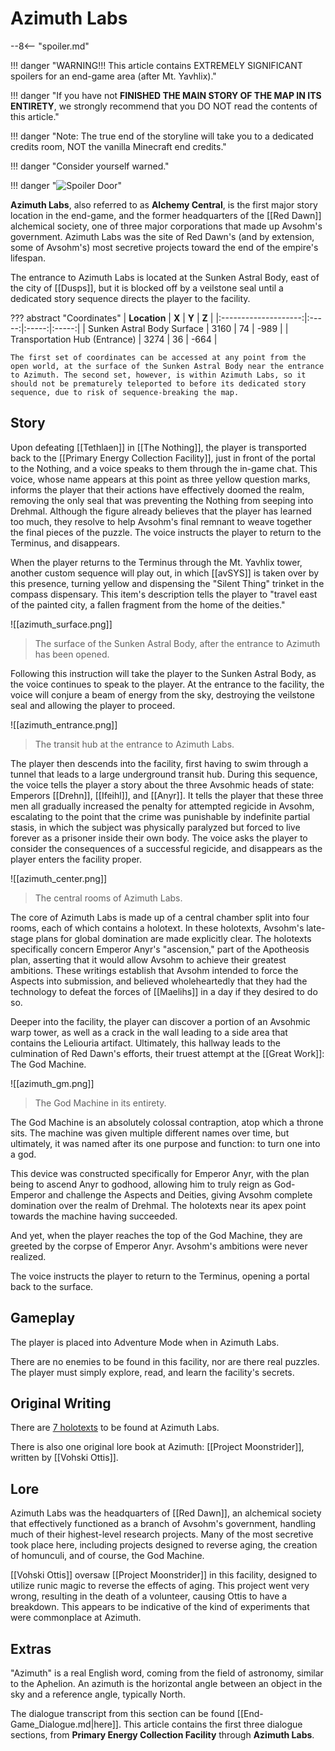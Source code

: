 # Azimuth Labs

--8<-- "spoiler.md"

!!! danger "WARNING!!! This article contains EXTREMELY SIGNIFICANT spoilers for an end-game area (after Mt. Yavhlix)."

!!! danger "If you have not **FINISHED THE MAIN STORY OF THE MAP IN ITS ENTIRETY**, we strongly recommend that you DO NOT read the contents of this article."

!!! danger "Note: The true end of the storyline will take you to a dedicated credits room, NOT the vanilla Minecraft end credits."

!!! danger "Consider yourself warned."

!!! danger "![Spoiler Door](/assets/img/spoiler_door.png)"

**Azimuth Labs**, also referred to as **Alchemy Central**, is the first major story location in the end-game, and the former headquarters of the [[Red Dawn]] alchemical society, one of three major corporations that made up Avsohm's government. Azimuth Labs was the site of Red Dawn's (and by extension, some of Avsohm's) most secretive projects toward the end of the empire's lifespan.

The entrance to Azimuth Labs is located at the Sunken Astral Body, east of the city of [[Dusps]], but it is blocked off by a veilstone seal until a dedicated story sequence directs the player to the facility.

??? abstract "Coordinates"
    | **Location** | **X** | **Y** | **Z** |
    |:--------------------:|:-----:|:-----:|:-----:|
    | Sunken Astral Body Surface | 3160 |  74  | -989  |
    | Transportation Hub (Entrance) | 3274 | 36 | -664 |

    The first set of coordinates can be accessed at any point from the open world, at the surface of the Sunken Astral Body near the entrance to Azimuth. The second set, however, is within Azimuth Labs, so it should not be prematurely teleported to before its dedicated story sequence, due to risk of sequence-breaking the map.

## Story
Upon defeating [[Tethlaen]] in [[The Nothing]], the player is transported back to the [[Primary Energy Collection Facility]], just in front of the portal to the Nothing, and a voice speaks to them through the in-game chat. This voice, whose name appears at this point as three yellow question marks, informs the player that their actions have effectively doomed the realm, removing the only seal that was preventing the Nothing from seeping into Drehmal. Although the figure already believes that the player has learned too much, they resolve to help Avsohm's final remnant to weave together the final pieces of the puzzle. The voice instructs the player to return to the Terminus, and disappears.

When the player returns to the Terminus through the Mt. Yavhlix tower, another custom sequence will play out, in which [[avSYS]] is taken over by this presence, turning yellow and dispensing the "Silent Thing" trinket in the compass dispensary. This item's description tells the player to "travel east of the painted city, a fallen fragment from the home of the deities." 

![[azimuth_surface.png]]
> The surface of the Sunken Astral Body, after the entrance to Azimuth has been opened.

Following this instruction will take the player to the Sunken Astral Body, as the voice continues to speak to the player. At the entrance to the facility, the voice will conjure a beam of energy from the sky, destroying the veilstone seal and allowing the player to proceed.

![[azimuth_entrance.png]]
> The transit hub at the entrance to Azimuth Labs.

The player then descends into the facility, first having to swim through a tunnel that leads to a large underground transit hub. During this sequence, the voice tells the player a story about the three Avsohmic heads of state: Emperors [[Drehn]], [[Ifeihl]], and [[Anyr]]. It tells the player that these three men all gradually increased the penalty for attempted regicide in Avsohm, escalating to the point that the crime was punishable by indefinite partial stasis, in which the subject was physically paralyzed but forced to live forever as a prisoner inside their own body. The voice asks the player to consider the consequences of a successful regicide, and disappears as the player enters the facility proper.

![[azimuth_center.png]]
> The central rooms of Azimuth Labs.

The core of Azimuth Labs is made up of a central chamber split into four rooms, each of which contains a holotext. In these holotexts, Avsohm's late-stage plans for global domination are made explicitly clear. The holotexts specifically concern Emperor Anyr's "ascension," part of the Apotheosis plan, asserting that it would allow Avsohm to achieve their greatest ambitions. These writings establish that Avsohm intended to force the Aspects into submission, and believed wholeheartedly that they had the technology to defeat the forces of [[Maelihs]] in a day if they desired to do so. 

Deeper into the facility, the player can discover a portion of an Avsohmic warp tower, as well as a crack in the wall leading to a side area that contains the Leliouria artifact. Ultimately, this hallway leads to the culmination of Red Dawn's efforts, their truest attempt at the [[Great Work]]: The God Machine.

![[azimuth_gm.png]]
> The God Machine in its entirety.

The God Machine is an absolutely colossal contraption, atop which a throne sits. The machine was given multiple different names over time, but ultimately, it was named after its one purpose and function: to turn one into a god. 

This device was constructed specifically for Emperor Anyr, with the plan being to ascend Anyr to godhood, allowing him to truly reign as God-Emperor and challenge the Aspects and Deities, giving Avsohm complete domination over the realm of Drehmal. The holotexts near its apex point towards the machine having succeeded.

And yet, when the player reaches the top of the God Machine, they are greeted by the corpse of Emperor Anyr. Avsohm's ambitions were never realized.

The voice instructs the player to return to the Terminus, opening a portal back to the surface.

## Gameplay
The player is placed into Adventure Mode when in Azimuth Labs.

There are no enemies to be found in this facility, nor are there real puzzles. The player must simply explore, read, and learn the facility's secrets.

## Original Writing
There are [7 holotexts](/Story_and_Features/Holotexts/Post-Yav/Azimuth_Labs) to be found at Azimuth Labs.

There is also one original lore book at Azimuth: [[Project Moonstrider]], written by [[Vohski Ottis]].

## Lore
Azimuth Labs was the headquarters of [[Red Dawn]], an alchemical society that effectively functioned as a branch of Avsohm's government, handling much of their highest-level research projects. Many of the most secretive took place here, including projects designed to reverse aging, the creation of homunculi, and of course, the God Machine.

[[Vohski Ottis]] oversaw [[Project Moonstrider]] in this facility, designed to utilize runic magic to reverse the effects of aging. This project went very wrong, resulting in the death of a volunteer, causing Ottis to have a breakdown. This appears to be indicative of the kind of experiments that were commonplace at Azimuth.

## Extras
"Azimuth" is a real English word, coming from the field of astronomy, similar to the Aphelion. An azimuth is the horizontal angle between an object in the sky and a reference angle, typically North.

The dialogue transcript from this section can be found [[End-Game_Dialogue.md|here]]. This article contains the first three dialogue sections, from **Primary Energy Collection Facility** through **Azimuth Labs**.
